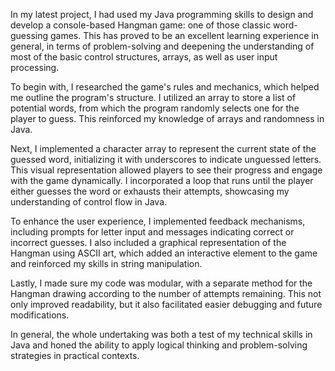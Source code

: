 In my latest project, I had used my Java programming skills to design and develop a console-based Hangman game: one of those classic word-guessing games. This has proved to be an excellent learning experience in general, in terms of problem-solving and deepening the understanding of most of the basic control structures, arrays, as well as user input processing.

To begin with, I researched the game's rules and mechanics, which helped me outline the program's structure. I utilized an array to store a list of potential words, from which the program randomly selects one for the player to guess. This reinforced my knowledge of arrays and randomness in Java.

Next, I implemented a character array to represent the current state of the guessed word, initializing it with underscores to indicate unguessed letters. This visual representation allowed players to see their progress and engage with the game dynamically. I incorporated a loop that runs until the player either guesses the word or exhausts their attempts, showcasing my understanding of control flow in Java.

To enhance the user experience, I implemented feedback mechanisms, including prompts for letter input and messages indicating correct or incorrect guesses. I also included a graphical representation of the Hangman using ASCII art, which added an interactive element to the game and reinforced my skills in string manipulation.

Lastly, I made sure my code was modular, with a separate method for the Hangman drawing according to the number of attempts remaining. This not only improved readability, but it also facilitated easier debugging and future modifications.

In general, the whole undertaking was both a test of my technical skills in Java and honed the ability to apply logical thinking and problem-solving strategies in practical contexts.
